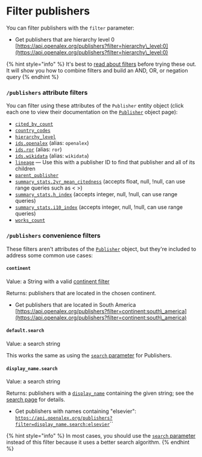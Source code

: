 # Filter publishers

You can filter publishers with the `filter` parameter:

* Get publishers that are hierarchy level 0\
  [https://api.openalex.org/publishers?filter=hierarchy\_level:0](https://api.openalex.org/publishers?filter=hierarchy\_level:0)

{% hint style="info" %}
It's best to [read about filters](../../how-to-use-the-api/get-lists-of-entities/filter-entity-lists.md) before trying these out. It will show you how to combine filters and build an AND, OR, or negation query
{% endhint %}

### `/publishers` attribute filters

You can filter using these attributes of the `Publisher` entity object (click each one to view their documentation on the [`Publisher`](publisher-object.md) object page):

* [`cited_by_count`](publisher-object.md#cited\_by\_count)
* [`country_codes`](publisher-object.md#country\_codes)
* [`hierarchy_level`](publisher-object.md#hierarchy\_level)
* [`ids.openalex`](publisher-object.md#ids) (alias: `openalex`)
* [`ids.ror`](publisher-object.md#ids) (alias: `ror`)
* [`ids.wikidata`](publisher-object.md#ids) (alias: `wikidata`)
* [`lineage`](publisher-object.md#lineage) — Use this with a publisher ID to find that publisher and all of its children
* [`parent_publisher`](publisher-object.md#parent\_publisher)
* [`summary_stats.2yr_mean_citedness`](publisher-object.md#summary\_stats) (accepts float, null, !null, can use range queries such as < >)
* [`summary_stats.h_index`](publisher-object.md#summary\_stats) (accepts integer, null, !null, can use range queries)
* [`summary_stats.i10_index`](publisher-object.md#summary\_stats) (accepts integer, null, !null, can use range queries)
* [`works_count`](publisher-object.md#works\_count)

### `/publishers` convenience filters

These filters aren't attributes of the [`Publisher`](publisher-object.md) object, but they're included to address some common use cases:

#### `continent`

Value: a String with a valid [continent filter](../geo/continents.md#filter-by-continent)

Returns: publishers that are located in the chosen continent.

* Get publishers that are located in South America\
  [https://api.openalex.org/publishers?filter=continent:south\_america](https://api.openalex.org/publishers?filter=continent:south\_america)

#### `default.search`

Value: a search string

This works the same as using the [`search` parameter](search-publishers.md#search-publishers) for Publishers.

#### `display_name.search`

Value: a search string

Returns: publishers with a [`display_name`](publisher-object.md#display\_name) containing the given string; see the [search page](search-publishers.md#search-a-specific-field) for details.

* Get publishers with names containing "elsevier":\
  [`https://api.openalex.org/publishers?filter=display_name.search:elsevier`](https://api.openalex.org/publishers?filter=display\_name.search:elsevier)\`\`

{% hint style="info" %}
In most cases, you should use the [`search` parameter](search-publishers.md) instead of this filter because it uses a better search algorithm.
{% endhint %}
